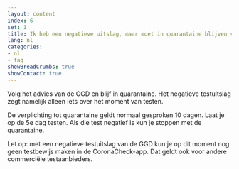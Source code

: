 ```yaml
---
layout: content
index: 6
set: 1
title: Ik heb een negatieve uitslag, maar moet in quarantaine blijven van de GGD. Wat nu?
lang: nl
categories:
- nl
- faq
showBreadCrumbs: true
showContact: true
---
```

Volg het advies van de GGD en blijf in quarantaine. Het negatieve testuitslag zegt namelijk alleen iets over het moment van testen. 

De verplichting tot quarantaine geldt normaal gesproken 10 dagen. Laat je op de 5e dag testen. Als die test negatief is kun je stoppen met de quarantaine.

Let op: met een negatieve testuitslag van de GGD kun je op dit moment nog geen testbewijs maken in de CoronaCheck-app. Dat geldt ook voor andere commerciële testaanbieders. 

